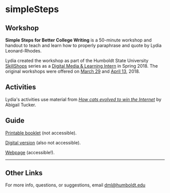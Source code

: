 # simpleSteps

## Workshop

__Simple Steps for Better College Writing__ is a 50-minute workshop and handout to teach and learn how to properly paraphrase and quote by Lydia Leonard-Rhodes.

Lydia created the workshop as part of the Humboldt State University [SkillShops](http://humboldt.libcal.com/workshops) series as a [Digital Media & Learning Intern](http://libguides.humboldt.edu/dml/apply) in Spring 2018. The original workshops were offered on [March 29](https://humboldt.libcal.com/event/40468985) and [April 13](https://humboldt.libcal.com/event/4046920), 2018.

## Activities

Lydia's activities use material from [_How cats evolved to win the Internet_](https://www.nytimes.com/2016/10/16/opinion/sunday/how-cats-evolved-to-win-the-internet.html) by Abigail Tucker. 

## Guide

[Printable booklet](https://drive.google.com/open?id=1ldjjnL0u3h0MrrpV_UmceLd7EQ-hajS0) (not accessible).

[Digital version](https://docs.google.com/presentation/d/e/2PACX-1vTCVhdceLf5UF0LdXcrMNZCku70goV4O0d4850DF1pIzWeh4t9YxGAImt_9Wx7frS0N13OFyiCFJahI/pub?start=false&loop=false&delayms=3000) (also not accessible).

[Webpage](https://hsudml.github.io/simpleSteps/guide) (accessible!).

---
## Other Links

For more info, questions, or suggestions, email dml@humboldt.edu
